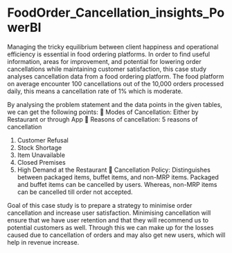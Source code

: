 # FoodOrder_Cancellation_insights_PowerBI
Managing the tricky equilibrium between client happiness and operational efficiency 
is essential in food ordering platforms. In order to find useful information, areas for 
improvement, and potential for lowering order cancellations while maintaining 
customer satisfaction, this case study analyses cancellation data from a food ordering 
platform. The food platform on average encounter 100 cancellations out of the 10,000 
orders processed daily, this means a cancellation rate of 1% which is moderate.

By analysing the problem statement and the data points in the given tables, we can get 
the following points:
 Modes of Cancellation: Either by Restaurant or through App
 Reasons of cancellation: 5 reasons of cancellation 
1) Customer Refusal
2) Stock Shortage
3) Item Unavailable
4) Closed Premises
5) High Demand at the Restaurant
 Cancellation Policy: Distinguishes between packaged items, buffet items, and 
non-MRP items. Packaged and buffet items can be cancelled by users. 
Whereas, non-MRP items can be cancelled till order not accepted.

Goal of this case study is to prepare a strategy to minimise order cancellation and 
increase user satisfaction. Minimising cancellation will ensure that we have user 
retention and that they will recommend us to potential customers as well. Through 
this we can make up for the losses caused due to cancellation of orders and may also 
get new users, which will help in revenue increase.
